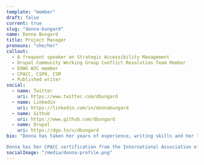 ```yaml
---
template: "member"
draft: false
current: true
slug: "donna-bungard"
name: Donna Bungard
title: Project Manager
pronouns: "she/her"
callout:
  - A frequent speaker on Strategic Accessibility Management
  - Drupal Community Working Group Conflict Resolution Team Member
  - EOWG W3C member
  - CPACC, CSPO, CSM
  - Published writer
social:
  - name: Twitter
    uri: https://www.twitter.com/dbungard
  - name: Linkedin
    uri: https://linkedin.com/in/donnabungard
  - name: Github
    uri: https://www.github.com/dbungard
  - name: Drupal
    uri: https://dgo.to/u/dbungard
bio: "Donna has taken her years of experience, writing skills and her love of accessibility, and channeled her energies to help clients reach their customers. With a multi-faceted focus on accessibility, project management, and content strategy, she makes it her mission to empower groups to speak effectively to an inclusive target market.

Donna has her CPACC certification from the International Association of Accessibility Professionals, and leverages that knowledge to help businesses see how accessibility is practical, cost-effective and can be “just what we do.”"
socialImage: "/media/donna-profile.png"
---
```

